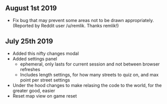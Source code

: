 ## August 1st 2019
* Fix bug that may prevent some areas not to be drawn appropriately. (Reported by Reddit user /u/remlik. Thanks remlik!)

## July 25th 2019
* Added this nifty changes modal
* Added settings panel
    - ephemeral, only lasts for current session and not between browser refreshes
    - Includes length settings, for how many streets to quiz on, and max point per street settings
* Under the hood changes to make relasing the code to the world, for the greater good, easier
* Reset map view on game reset
